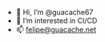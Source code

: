 - 👋 Hi, I’m @guacache67
- 👀 I’m interested in CI/CD
- 📫 felipe@guacache.net

<!---
guacache67/guacache67 is a ✨ special ✨ repository because its `README.md` (this file) appears on your GitHub profile.
You can click the Preview link to take a look at your changes.
--->
